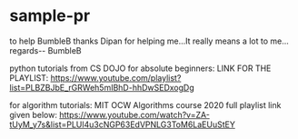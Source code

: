 # sample-pr
to help BumbleB
        thanks Dipan for helping me...It really means a lot to me...
         regards-- BumbleB



python tutorials from CS DOJO for absolute beginners:
LINK FOR THE PLAYLIST:
https://www.youtube.com/playlist?list=PLBZBJbE_rGRWeh5mIBhD-hhDwSEDxogDg


for algorithm tutorials:
MIT OCW Algorithms course 2020 full playlist link given below:
https://www.youtube.com/watch?v=ZA-tUyM_y7s&list=PLUl4u3cNGP63EdVPNLG3ToM6LaEUuStEY
